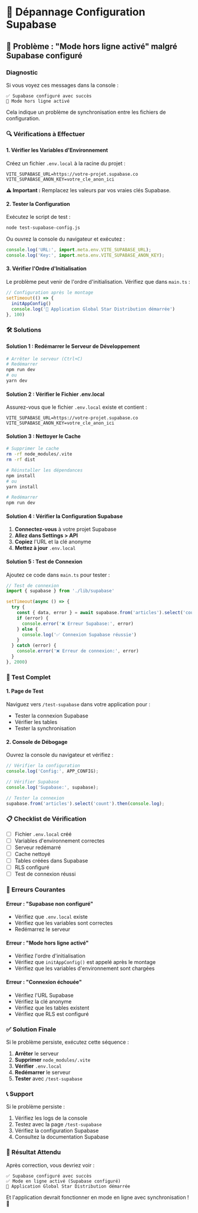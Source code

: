 # 🔧 Dépannage Configuration Supabase

## 🚨 **Problème : "Mode hors ligne activé" malgré Supabase configuré**

### **Diagnostic**

Si vous voyez ces messages dans la console :
```
✅ Supabase configuré avec succès
📱 Mode hors ligne activé
```

Cela indique un problème de synchronisation entre les fichiers de configuration.

### **🔍 Vérifications à Effectuer**

#### 1. **Vérifier les Variables d'Environnement**

Créez un fichier `.env.local` à la racine du projet :
```env
VITE_SUPABASE_URL=https://votre-projet.supabase.co
VITE_SUPABASE_ANON_KEY=votre_cle_anon_ici
```

**⚠️ Important :** Remplacez les valeurs par vos vraies clés Supabase.

#### 2. **Tester la Configuration**

Exécutez le script de test :
```bash
node test-supabase-config.js
```

Ou ouvrez la console du navigateur et exécutez :
```javascript
console.log('URL:', import.meta.env.VITE_SUPABASE_URL);
console.log('Key:', import.meta.env.VITE_SUPABASE_ANON_KEY);
```

#### 3. **Vérifier l'Ordre d'Initialisation**

Le problème peut venir de l'ordre d'initialisation. Vérifiez que dans `main.ts` :
```typescript
// Configuration après le montage
setTimeout(() => {
  initAppConfig()
  console.log('🚀 Application Global Star Distribution démarrée')
}, 100)
```

### **🛠️ Solutions**

#### **Solution 1 : Redémarrer le Serveur de Développement**

```bash
# Arrêter le serveur (Ctrl+C)
# Redémarrer
npm run dev
# ou
yarn dev
```

#### **Solution 2 : Vérifier le Fichier .env.local**

Assurez-vous que le fichier `.env.local` existe et contient :
```env
VITE_SUPABASE_URL=https://votre-projet.supabase.co
VITE_SUPABASE_ANON_KEY=votre_cle_anon_ici
```

#### **Solution 3 : Nettoyer le Cache**

```bash
# Supprimer le cache
rm -rf node_modules/.vite
rm -rf dist

# Réinstaller les dépendances
npm install
# ou
yarn install

# Redémarrer
npm run dev
```

#### **Solution 4 : Vérifier la Configuration Supabase**

1. **Connectez-vous** à votre projet Supabase
2. **Allez dans Settings > API**
3. **Copiez** l'URL et la clé anonyme
4. **Mettez à jour** `.env.local`

#### **Solution 5 : Test de Connexion**

Ajoutez ce code dans `main.ts` pour tester :
```typescript
// Test de connexion
import { supabase } from './lib/supabase'

setTimeout(async () => {
  try {
    const { data, error } = await supabase.from('articles').select('count')
    if (error) {
      console.error('❌ Erreur Supabase:', error)
    } else {
      console.log('✅ Connexion Supabase réussie')
    }
  } catch (error) {
    console.error('❌ Erreur de connexion:', error)
  }
}, 2000)
```

### **🧪 Test Complet**

#### **1. Page de Test**

Naviguez vers `/test-supabase` dans votre application pour :
- Tester la connexion Supabase
- Vérifier les tables
- Tester la synchronisation

#### **2. Console de Débogage**

Ouvrez la console du navigateur et vérifiez :
```javascript
// Vérifier la configuration
console.log('Config:', APP_CONFIG);

// Vérifier Supabase
console.log('Supabase:', supabase);

// Tester la connexion
supabase.from('articles').select('count').then(console.log);
```

### **📋 Checklist de Vérification**

- [ ] Fichier `.env.local` créé
- [ ] Variables d'environnement correctes
- [ ] Serveur redémarré
- [ ] Cache nettoyé
- [ ] Tables créées dans Supabase
- [ ] RLS configuré
- [ ] Test de connexion réussi

### **🚨 Erreurs Courantes**

#### **Erreur : "Supabase non configuré"**
- Vérifiez que `.env.local` existe
- Vérifiez que les variables sont correctes
- Redémarrez le serveur

#### **Erreur : "Mode hors ligne activé"**
- Vérifiez l'ordre d'initialisation
- Vérifiez que `initAppConfig()` est appelé après le montage
- Vérifiez que les variables d'environnement sont chargées

#### **Erreur : "Connexion échouée"**
- Vérifiez l'URL Supabase
- Vérifiez la clé anonyme
- Vérifiez que les tables existent
- Vérifiez que RLS est configuré

### **✅ Solution Finale**

Si le problème persiste, exécutez cette séquence :

1. **Arrêter** le serveur
2. **Supprimer** `node_modules/.vite`
3. **Vérifier** `.env.local`
4. **Redémarrer** le serveur
5. **Tester** avec `/test-supabase`

### **📞 Support**

Si le problème persiste :
1. Vérifiez les logs de la console
2. Testez avec la page `/test-supabase`
3. Vérifiez la configuration Supabase
4. Consultez la documentation Supabase

### **🎯 Résultat Attendu**

Après correction, vous devriez voir :
```
✅ Supabase configuré avec succès
✅ Mode en ligne activé (Supabase configuré)
🚀 Application Global Star Distribution démarrée
```

Et l'application devrait fonctionner en mode en ligne avec synchronisation ! 🚀
